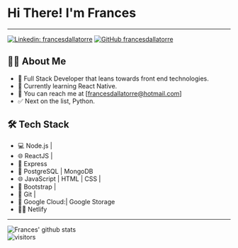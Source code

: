 # Hi There! I'm Frances
---
[![Linkedin: francesdallatorre](https://img.shields.io/badge/-francesdallatorre-blue?style=flat-square&logo=Linkedin&logoColor=white&link=https://www.linkedin.com/in/francesdallatorre/)](https://www.linkedin.com/in/francesdallatorre/)
[![GitHub francesdallatorre](https://img.shields.io/github/followers/francesdallatorre?label=follow&style=social)](https://github.com/francesdallatorre)
## 👨‍💻 About Me


 - 🤔 Full Stack Developer that leans towards front end technologies.
 - 🌱 Currently learning React Native.
 - 📩 You can reach me at [francesdallatorre@hotmail.com]
 - ✅ Next on the list, Python.


 ## 🛠 Tech Stack

 - 💻 Node.js |
 - 🌐 ReactJS |  
 - 🐙 Express
 - 🐘 PostgreSQL | MongoDB
- 🌐 JavaScript | HTML | CSS |
- 🦜 Bootstrap |
- 🔧 Git | 
- 🚢 Google Cloud:| Google Storage
- 🏄‍♂️ Netlify 
---
![Frances' github stats](https://github-readme-stats.vercel.app/api?username=francesdallatorre&show_icons=true)
<br />
![visitors](https://visitor-badge.laobi.icu/badge?page_id=francesdallatorre.francesdallatorre)
<!--
